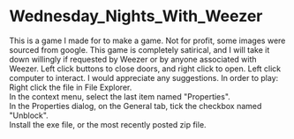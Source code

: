 # Wednesday_Nights_With_Weezer
This is a game I made for to make a game.
Not for profit, some images were sourced from google.  This game is completely satirical, and I will take it down willingly if requested by Weezer or by anyone associated with Weezer.
Left click buttons to close doors, and right click to open.  Left click computer to interact.
I would appreciate any suggestions.
In order to play:  
Right click the file in File Explorer.  
In the context menu, select the last item named "Properties".  
In the Properties dialog, on the General tab, tick the checkbox named "Unblock".  
Install the exe file, or the most recently posted zip file.
